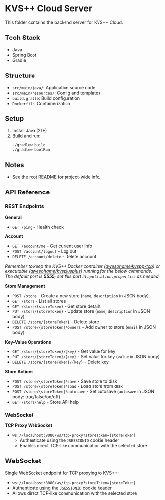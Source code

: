 # KVS++ Cloud Server

This folder contains the backend server for KVS++ Cloud.

## Tech Stack
- Java
- Spring Boot
- Gradle

## Structure
- `src/main/java/`: Application source code
- `src/main/resources/`: Config and templates
- `build.gradle`: Build configuration
- `Dockerfile`: Containerization

## Setup
1. Install Java (21+)
2. Build and run:
   ```sh
   ./gradlew build
   ./gradlew bootRun
   ```

## Notes
- See the [root README](../README.md) for project-wide info.

## API Reference

### REST Endpoints

**General**
- `GET /ping`  -  Health check

**Account**
- `GET /account/me`  -  Get current user info
- `POST /account/logout`  -  Log out
- `DELETE /account/delete`  -  Delete account

_Remember to keep the KVS++ Docker container ([awesohame/kvspp-tcp](https://hub.docker.com/r/awesohame/kvspp-tcp)) or executable ([awesohame/kvsplusplus](https://github.com/awesohame/kvsplusplus)) running for the below commands. The default port is **5555**; set this port in `application.properties` as needed._

**Store Management**  
- `POST /store`  -  Create a new store (`name`, `description` in JSON body)
- `GET /store`  -  List all stores
- `GET /store/{storeToken}`  -  Get store details
- `PUT /store/{storeToken}`  -  Update store (`name`, `description` in JSON body)
- `DELETE /store/{storeToken}`  -  Delete store
- `POST /store/{storeToken}/owners`  -  Add owner to store (`email` in JSON body)

**Key-Value Operations**
- `GET /store/{storeToken}/{key}`  -  Get value for key
- `PUT /store/{storeToken}/{key}`  -  Set value for key (`value` in JSON body)
- `DELETE /store/{storeToken}/{key}`  -  Delete key

**Store Actions**
- `POST /store/{storeToken}/save`  -  Save store to disk
- `POST /store/{storeToken}/load`  -  Load store from disk
- `POST /store/{storeToken}/autosave`  -  Set autosave (`autosave` in JSON body: true/false/on/off)
- `GET /store/help`  -  Store API help

### WebSocket

**TCP Proxy WebSocket**
- `ws://localhost:8080/ws/tcp-proxy?storeToken={storeToken}`
   - Authenticate using the `JSESSIONID` cookie header
   - Enables direct TCP-like communication with the selected store

## WebSocket
Single WebSocket endpoint for TCP proxying to KVS++:

- `ws://localhost:8080/ws/tcp-proxy?storeToken={storeToken}`
- Authenticate using the `JSESSIONID` cookie header
- Allows direct TCP-like communication with the selected store
